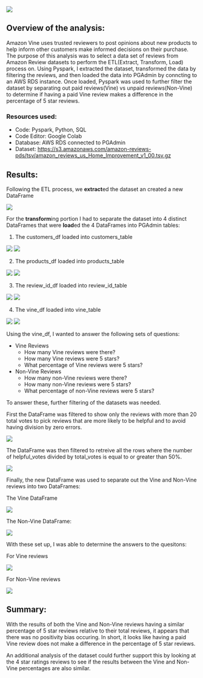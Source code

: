 
<img src=Images\Vine_analysis.png>

## Overview of the analysis: 
Amazon Vine uses trusted reviewers to post opinions about new products to help inform other customers make informed decisions on their purchase. The purpose of this analysis was to select a data set of reviews from Amazon Review datasets to perform the ETL(Extract, Transform, Load) process on. Using Pyspark, I extracted the dataset, transformed the data by filtering the reviews, and then loaded the data into PGAdmin by conncting to an AWS RDS instance. Once loaded, Pyspark was used to further filter the dataset by separating out paid reviews(Vine) vs unpaid reviews(Non-Vine) to determine if having a paid Vine review makes a difference in the percentage of 5 star reviews.

### Resources used:
- Code: Pyspark, Python, SQL
- Code Editor: Google Colab
- Database: AWS RDS connected to PGAdmin
- Dataset: https://s3.amazonaws.com/amazon-reviews-pds/tsv/amazon_reviews_us_Home_Improvement_v1_00.tsv.gz

## Results: 
Following the ETL process,  we **extract**ed the dataset an created a new DataFrame

<img src=Images\df.jpg>

For the **transform**ing portion I had to separate the dataset into 4 distinct DataFrames that were **load**ed the 4 DataFrames into PGAdmin tables: 

1. The customers_df loaded into customers_table 

<img src=Images\customers_df.jpg>
<img src=Images\SQLcustomers_table.jpg>

2. The products_df loaded into products_table 

<img src=Images\products_df.jpg>
<img src=Images\SQLproducts_table.jpg>

3. The review_id_df loaded into review_id_table 

<img src=Images\review_id_df.jpg>
<img src=Images\SQLreview_id_table.jpg>

4. The vine_df loaded into vine_table 

<img src=Images\vine_df.jpg>
<img src=Images\SQLvines_table.jpg>




Using the vine_df, I wanted to answer the following sets of questions:

- Vine Reviews
    - How many Vine reviews were there? 
    - How many Vine reviews were 5 stars? 
    - What percentage of Vine reviews were 5 stars? 
- Non-Vine Reviews
    - How many non-Vine reviews were there? 
    - How many non-Vine reviews were 5 stars? 
    - What percentage of non-Vine reviews were 5 stars?

To answer these, further filtering of the datasets was needed. 

First the DataFrame was filtered to show only the reviews with more than 20 total votes to pick reviews that are more likely to be helpful and to avoid having division by zero errors.

<img src=Images\filtered_df.jpg>

The DataFrame was then filtered to retreive all the rows where the number of helpful_votes divided by total_votes is equal to or greater than 50%.

<img src=Images\rows_df.jpg>

Finally, the new DataFrame was used to separate out the Vine and Non-Vine reviews into two DataFrames:

The Vine DataFrame

<img src=Images\vine_y.jpg>

The Non-Vine DataFrame:

<img src=Images\vine_n.jpg>

With these set up, I was able to determine the answers to the quesitons:

For Vine reviews

<img src=Images\vine_y_results.jpg>

For Non-Vine reviews

<img src=Images\vine_n_results.jpg>

## Summary: 

With the results of both the Vine and Non-Vine reviews having a similar percentage of 5 star reviews relative to their total reviews, it appears that there was no positivity bias occuring. In short, it looks like having a paid Vine review does not make a difference in the percentage of 5 star reviews.

An additional analysis of the dataset could further support this by looking at the 4 star ratings reviews to see if the results between the Vine and Non-Vine percentages are also similar.